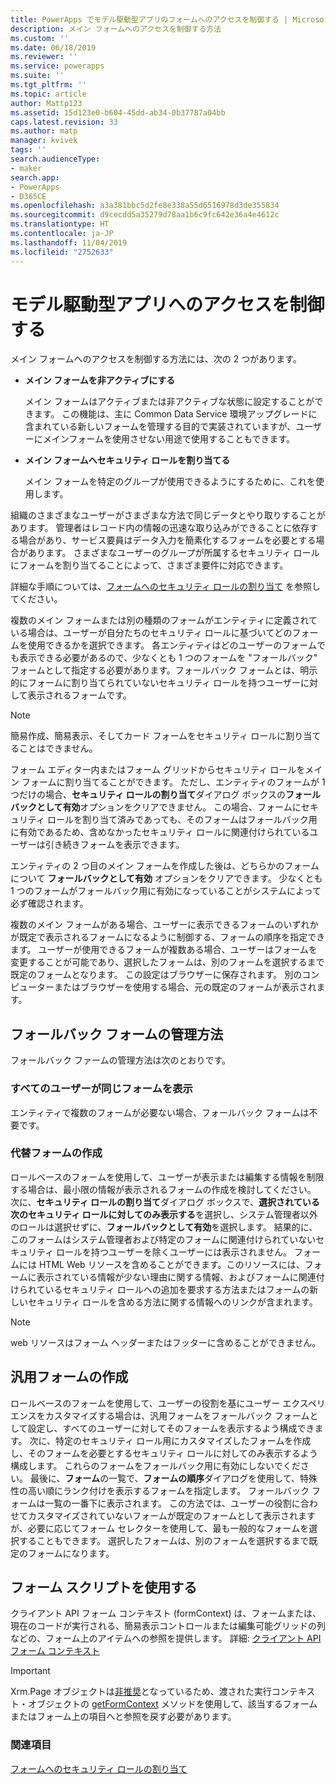 ```yaml
---
title: PowerApps でモデル駆動型アプリのフォームへのアクセスを制御する | MicrosoftDocs
description: メイン フォームへのアクセスを制御する方法
ms.custom: ''
ms.date: 06/18/2019
ms.reviewer: ''
ms.service: powerapps
ms.suite: ''
ms.tgt_pltfrm: ''
ms.topic: article
author: Mattp123
ms.assetid: 15d123e0-b604-45dd-ab34-0b37787a04bb
caps.latest.revision: 33
ms.author: matp
manager: kvivek
tags: ''
search.audienceType:
- maker
search.app:
- PowerApps
- D365CE
ms.openlocfilehash: a3a381bbc5d2fe8e338a55d6516978d3de355834
ms.sourcegitcommit: d9cecdd5a35279d78aa1b6c9fc642e36a4e4612c
ms.translationtype: HT
ms.contentlocale: ja-JP
ms.lasthandoff: 11/04/2019
ms.locfileid: "2752633"
---
```

# <a name="control-access-to-model-driven-app-forms"></a>モデル駆動型アプリへのアクセスを制御する

 メイン フォームへのアクセスを制御する方法には、次の 2 つがあります。  
  
- **メイン フォームを非アクティブにする**  
  
     メイン フォームはアクティブまたは非アクティブな状態に設定することができます。 この機能は、主に Common Data Service 環境アップグレードに含まれている新しいフォームを管理する目的で実装されていますが、ユーザーにメインフォームを使用させない用途で使用することもできます。   
  
- **メイン フォームへセキュリティ ロールを割り当てる**  
  
     メイン フォームを特定のグループが使用できるようにするために、これを使用します。  
  
 組織のさまざまなユーザーがさまざまな方法で同じデータとやり取りすることがあります。 管理者はレコード内の情報の迅速な取り込みができることに依存する場合があり、サービス要員はデータ入力を簡素化するフォームを必要とする場合があります。 さまざまなユーザーのグループが所属するセキュリティ ロールにフォームを割り当てることによって、さまざま要件に対応できます。  
  
 詳細な手順については、[フォームへのセキュリティ ロールの割り当て](https://docs.microsoft.com/dynamics365/customer-engagement/admin/assign-security-roles-form) を参照してください。  
  
 複数のメイン フォームまたは別の種類のフォームがエンティティに定義されている場合は、ユーザーが自分たちのセキュリティ ロールに基づいてどのフォームを使用できるかを選択できます。 各エンティティはどのユーザーのフォームでも表示できる必要があるので、少なくとも 1 つのフォームを "フォールバック" フォームとして指定する必要があります。フォールバック フォームとは、明示的にフォームに割り当てられていないセキュリティ ロールを持つユーザーに対して表示されるフォームです。  
  
> [!NOTE]
>  簡易作成、簡易表示、そしてカード フォームをセキュリティ ロールに割り当てることはできません。  
  
 フォーム エディター内またはフォーム グリッドからセキュリティ ロールをメイン フォームに割り当てることができます。 ただし、エンティティのフォームが 1 つだけの場合、**セキュリティ ロールの割り当て**ダイアログ ボックスの**フォールバックとして有効**オプションをクリアできません。 この場合、フォームにセキュリティ ロールを割り当て済みであっても、そのフォームはフォールバック用に有効であるため、含めなかったセキュリティ ロールに関連付けられているユーザーは引き続きフォームを表示できます。  
  
 エンティティの 2 つ目のメイン フォームを作成した後は、どちらかのフォームについて **フォールバックとして有効** オプションをクリアできます。 少なくとも 1 つのフォームがフォールバック用に有効になっていることがシステムによって必ず確認されます。  
  
 複数のメイン フォームがある場合、ユーザーに表示できるフォームのいずれかが既定で表示されるフォームになるように制御する、フォームの順序を指定できます。 ユーザーが使用できるフォームが複数ある場合、ユーザーはフォームを変更することが可能であり、選択したフォームは、別のフォームを選択するまで既定のフォームとなります。 この設定はブラウザーに保存されます。 別のコンピューターまたはブラウザーを使用する場合、元の既定のフォームが表示されます。  
  
## <a name="strategies-to-manage-the-fallback-form"></a>フォールバック フォームの管理方法  
 フォールバック ファームの管理方法は次のとおりです。  
  
<a name="BKMK_DoNotUseMultipleForms"></a>   
### <a name="all-users-view-the-same-form"></a>すべてのユーザーが同じフォームを表示  
 エンティティで複数のフォームが必要ない場合、フォールバック フォームは不要です。  
  
<a name="BKMK_Contingecyform"></a>   
### <a name="create-a-contingency-form"></a>代替フォームの作成  
 ロールベースのフォームを使用して、ユーザーが表示または編集する情報を制限する場合は、最小限の情報が表示されるフォームの作成を検討してください。 次に、**セキュリティ ロールの割り当て**ダイアログ ボックスで、**選択されている次のセキュリティ ロールに対してのみ表示する**を選択し、システム管理者以外のロールは選択せずに、**フォールバックとして有効**を選択します。 結果的に、このフォームはシステム管理者および特定のフォームに関連付けられていないセキュリティ ロールを持つユーザーを除くユーザーには表示されません。 フォームには HTML Web リソースを含めることができます。このリソースには、フォームに表示されている情報が少ない理由に関する情報、およびフォームに関連付けられているセキュリティ ロールへの追加を要求する方法またはフォームの新しいセキュリティ ロールを含める方法に関する情報へのリンクが含まれます。  
  
> [!NOTE]
>  web リソースはフォーム ヘッダーまたはフッターに含めることができません。  
  
<a name="BKMK_CreateGenericForm"></a>   
## <a name="create-a-generic-form"></a>汎用フォームの作成  
 ロールベースのフォームを使用して、ユーザーの役割を基にユーザー エクスペリエンスをカスタマイズする場合は、汎用フォームをフォールバック フォームとして設定し、すべてのユーザーに対してそのフォームを表示するよう構成できます。 次に、特定のセキュリティ ロール用にカスタマイズしたフォームを作成し、そのフォームを必要とするセキュリティ ロールに対してのみ表示するよう構成します。 これらのフォームをフォールバック用に有効にしないでください。 最後に、**フォーム**の一覧で、**フォームの順序**ダイアログを使用して、特殊性の高い順にランク付けを表示するフォームを指定します。 フォールバック フォームは一覧の一番下に表示されます。 この方法では、ユーザーの役割に合わせてカスタマイズされていないフォームが既定のフォームとして表示されますが、必要に応じてフォーム セレクターを使用して、最も一般的なフォームを選択することもできます。 選択したフォームは、別のフォームを選択するまで既定のフォームになります。  
  
<a name="BKMK_UseFormScripting"></a>   
## <a name="use-form-scripting"></a>フォーム スクリプトを使用する  
クライアント API フォーム コンテキスト (formContext) は、フォームまたは、現在のコードが実行される、簡易表示コントロールまたは編集可能グリッドの列などの、フォーム上のアイテムへの参照を提供します。 詳細: [クライアント API フォーム コンテキスト](/dynamics365/customer-engagement/developer/clientapi/clientapi-form-context)

> [!IMPORTANT]
> Xrm.Page オブジェクトは[非推奨](/dynamics365/get-started/whats-new/customer-engagement/important-changes-coming#some-client-apis-are-deprecated)となっているため、渡された実行コンテキスト・オブジェクトの [getFormContext](/powerapps/developer/model-driven-apps/clientapi/reference/executioncontext/getformcontext) メソッドを使用して、該当するフォームまたはフォーム上の項目へと参照を戻す必要があります。
<!-- 
 Finally, in the web application it is possible, but not recommended, for a developer to use scripts in the form Onload event to use the [Xrm.Page.ui.formSelector.items collection](https://go.microsoft.com/fwlink/p/?LinkID=513300) to query available forms and use the navigate method to direct users to a specific form. Remember that the [navigate method](https://go.microsoft.com/fwlink/p/?LinkID=513301) will cause the form to load again (and the Onload event to occur again). Your logic in the event handler should always check some condition before you use the navigate method to avoid an endless loop or unnecessarily restrict users options to navigate between forms.  
  
 This approach will not work for Dynamics 365 for tablets because multiple forms are not available for selection.  -->

### <a name="see-also"></a>関連項目  

[フォームへのセキュリティ ロールの割り当て](https://docs.microsoft.com/dynamics365/customer-engagement/admin/assign-security-roles-form)
